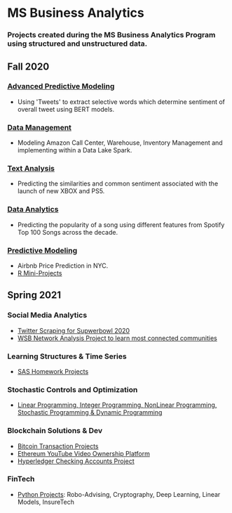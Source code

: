 # MS Business Analytics
### Projects created during the MS Business Analytics Program using structured and unstructured data.

## Fall 2020

### [Advanced Predictive Modeling](https://github.com/siddchauhan77/MSBA-UT-Austin/tree/main/APM(Advanced%20Predictive%20Modeling))
- Using 'Tweets' to extract selective words which determine sentiment of overall tweet using BERT models.

### [Data Management](https://github.com/siddchauhan77/MSBA-UT-Austin/tree/main/Data%20Management) 
- Modeling Amazon Call Center, Warehouse, Inventory Management and implementing within a Data Lake Spark.

### [Text Analysis](https://github.com/siddchauhan77/MSBA-UT-Austin/tree/main/TextAnalysis) 
- Predicting the similarities and common sentiment associated with the launch of new XBOX and PS5.

### [Data Analytics](https://github.com/siddchauhan77/MSBA-UT-Austin/tree/main/Data%20Analytics%20-%20Summer)

- Predicting the popularity of a song using different features from Spotify Top 100 Songs across the decade.

### [Predictive Modeling](https://github.com/siddchauhan77/MSBA-UT-Austin/tree/main/Predictive%20Modeling%20-Summer)
- Airbnb Price Prediction in NYC.
- [R Mini-Projects](https://github.com/AmberCXX/UTMSBA_STA380_Part2_exercise)

## Spring 2021

### Social Media Analytics
- [Twitter Scraping for Supwerbowl 2020](https://github.com/siddchauhan77/MSBA-UT-Austin/blob/main/Social%20Media%20Analytics/SocialAnalyticsHW1_Final.ipynb)
- [WSB Network Analysis Project to learn most connected communities](https://github.com/siddchauhan77/MSBA-UT-Austin/blob/main/Social%20Media%20Analytics/WSB%20Project%202021.zip)

### Learning Structures & Time Series
- [SAS Homework Projects](https://github.com/siddchauhan77/MSBA-UT-Austin/tree/main/Time_Series)

### Stochastic Controls and Optimization
- [Linear Programming, Integer Programming, NonLinear Programming, Stochastic Programming & Dynamic Programming](https://github.com/siddchauhan77/MSBA-UT-Austin/tree/main/Stochastic%20Controls%20%26%20Optimization/Projects)

### Blockchain Solutions & Dev

- [Bitcoin Transaction Projects](https://github.com/siddchauhan77/MSBA-UT-Austin/tree/main/Blockchain%20Solutions%20and%20Dev/Homeworks)
- [Ethereum YouTube Video Ownership Platform](https://github.com/siddchauhan77/MSBA-UT-Austin/blob/main/Blockchain%20Solutions%20and%20Dev/ViCo-%20YouTube%20Clip%20Ownership%20Platform.pdf)
- [Hyperledger Checking Accounts Project](https://github.com/siddchauhan77/MSBA-UT-Austin/blob/main/Blockchain%20Solutions%20and%20Dev/Hyperledger%20Presentation%20-%20Checking%20Accts.pptx)

### FinTech 

- [Python Projects](https://github.com/siddchauhan77/MSBA-UT-Austin/tree/main/FinTech/FinTech%20Quizzes): Robo-Advising, Cryptography, Deep Learning, Linear Models, InsureTech
